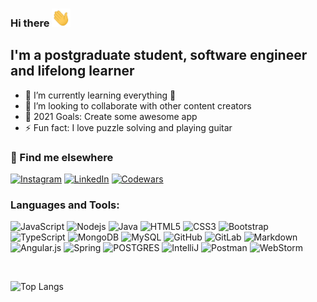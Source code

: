 
### Hi there  <img src="https://raw.githubusercontent.com/bromazepam/bromazepam/master/wave.gif" width="30px">

## I'm a postgraduate student, software engineer and lifelong learner

- 🌱 I’m currently learning everything 🤣
- 👯 I’m looking to collaborate with other content creators
- 🥅 2021 Goals: Create some awesome app
- ⚡ Fun fact: I love puzzle solving and playing guitar

### 📢 Find me elsewhere

<p align="left"><a 
href="https://instagram.com/" target="_blank"><img alt="Instagram" 
src="https://img.shields.io/badge/instagram-%2312100E.svg?&style=for-the-badge&logo=instagram&logoColor=blue" /></a> <a 
href="https://www.linkedin.com/in/" target="_blank"><img alt="LinkedIn" 
src="https://img.shields.io/badge/linkedin-%2312100E.svg?&style=for-the-badge&logo=linkedin&logoColor=blue" /></a> <a 
href="https://www.codewars.com/users/bromazepam" target="_blank"><img alt="Codewars" 
src="https://img.shields.io/badge/codewars-%2312100E.svg?&style=for-the-badge&logo=codewars&logoColor=blue" /></a><br>
</p>

### Languages and Tools:

![JavaScript](https://img.shields.io/badge/-JavaScript-black?style=flat-square&logo=javascript)
![Nodejs](https://img.shields.io/badge/-Nodejs-black?style=flat-square&logo=Node.js)
![Java](https://img.shields.io/badge/-java-ED8B00?style=flat-square&logo=java&logoColor=black)
![HTML5](https://img.shields.io/badge/-HTML5-E34F26?style=flat-square&logo=html5&logoColor=white)
![CSS3](https://img.shields.io/badge/-CSS3-1572B6?style=flat-square&logo=css3)
![Bootstrap](https://img.shields.io/badge/-Bootstrap-563D7C?style=flat-square&logo=bootstrap)
![TypeScript](https://img.shields.io/badge/-TypeScript-007ACC?style=flat-square&logo=typescript&logoColor=black)
![MongoDB](https://img.shields.io/badge/-MongoDB-black?style=flat-square&logo=mongodb)
![MySQL](https://img.shields.io/badge/-MySQL-blue?style=flat-square&logo=mysql&logoColor=white)
![GitHub](https://img.shields.io/badge/-GitHub-181717?style=flat-square&logo=github)
![GitLab](https://img.shields.io/badge/-GitLab-FCA121?style=flat-square&logo=gitlab)
![Markdown](https://img.shields.io/badge/MARKDOWN-%23000000.svg?&style=flat-square&logo=markdown&logoColor=white)
![Angular.js](https://img.shields.io/badge/Angular.js-%23E23237.svg?&style=flat-square&logo=angularjs&logoColor=white)
![Spring](https://img.shields.io/badge/Spring-%236DB33F.svg?&style=flat-square&logo=spring&logoColor=white)
![POSTGRES](https://img.shields.io/badge/POSTGRES-%23316192.svg?&style=flat-square&logo=postgresql&logoColor=white)
![IntelliJ](https://img.shields.io/badge/-IntelliJ%20IDEA-informational?style=flat-square&logo=jetbrains&logoColor=black)
![Postman](https://img.shields.io/badge/Postman-black?style=flat-square&logo=postman)
![WebStorm](https://img.shields.io/badge/-WebStorm%20-9cf?style=flat-square&logo=webstorm&logoColor=black)

<br />

![Top Langs](https://github-readme-stats.vercel.app/api/top-langs/?username=bromazepam&hide=TeX&layout=compact&theme=dark)
